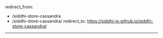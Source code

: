 redirect_from:
  - /siddhi-store-cassandra
  - /siddhi-store-cassandra/
redirect_to: https://siddhi-io.github.io/siddhi-store-cassandra/
---
